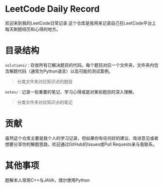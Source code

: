 # LeetCode Daily Record
欢迎来到我的LeetCode日常记录
这个仓库是我用来记录自己在LeetCode平台上每天刷题经历和心得的地方。

# 目录结构
`solutions/：`存放所有已解决题目的代码。每个题目对应一个文件夹，文件夹内包含解题代码（通常为Python语言）以及可能的测试案例。
> 分类文件夹对应知识点的题目

`notes/：`记录一些重要的笔记、学习心得或是对某些题目的深入理解。
> 分类文件夹对应知识点的笔记


# 贡献
虽然这个仓库主要是我个人的学习记录，但如果你有任何好的建议、改进意见或者想要分享你的解题思路，欢迎通过GitHub的Issues或Pull Requests来与我联系。

# 其他事项

题解本人常用C++与JAVA，偶尔使用Python
